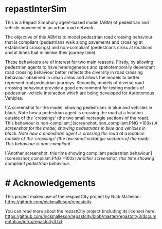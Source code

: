 # repastInterSim

This is a Repast Simphony agent-based model (ABM) of pedestrian and vehicle movement in an urban road network.

The objective of this ABM is to model pedestrian road crossing behaviour that is compliant (pedestrians walk along pavements and crossing at established crossings) and non-compliant (pedestrians cross at locations and at times that minimise their journey time).

These behaviours are of interest for two main reasons. Firstly, by allowing pedestrian agents to have heterogeneous and spatiotemporally dependant road crossing behaviour better reflects the diversity in road crossing behaviour observed in urban areas and allows the models to better represent real pedestrian journeys. Secondly, models of diverse road crossing behaviour provide a good environment for testing models of pedestrian-vehicle interaction which are being developed for Autonomous Vehicles.

![A screenshot for the model, showing pedestrians in blue and vehicles in black. Note how a pedestrian agent is crossing the road at a location outside of the 'crossings' (the two small rectangle sections of the road). This behaviour is non-compliant.](screenshot_non_compliant.PNG =100x)
*A screenshot for the model, showing pedestrians in blue and vehicles in black. Note how a pedestrian agent is crossing the road at a location outside of the 'crossings' (the two small rectangle sections of the road). This behaviour is non-compliant*

![Another screenshot, this time showing compliant pedestrian behaviour.](screenshot_compliant.PNG =100x)
*Another screenshot, this time showing compliant pedestrian behaviour.*

# # Acknowledgements

This project makes use of the respastCity project by Nick Malleson: https://github.com/nickmalleson/repastcity. 

You can read more about the repastCity project (including its license) here: https://github.com/nickmalleson/repastcity/blob/master/repastcity3/documentation/intro/repastcity3.txt
